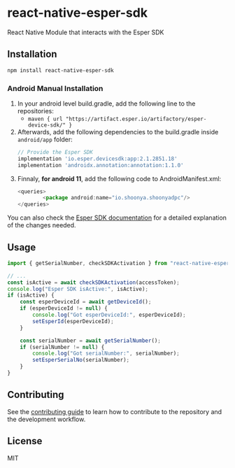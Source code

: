 # react-native-esper-sdk

React Native Module that interacts with the Esper SDK

## Installation

```sh
npm install react-native-esper-sdk
```

### Android Manual Installation
1. In your android level build.gradle, add the following line to the repositories:
    - `maven { url "https://artifact.esper.io/artifactory/esper-device-sdk/" }`
2. Afterwards, add the following dependencies to the build.gradle inside `android/app` folder:
    ``` js
    // Provide the Esper SDK
    implementation 'io.esper.devicesdk:app:2.1.2851.18'
    implementation 'androidx.annotation:annotation:1.1.0'
    ``` 
3. Finnaly, **for android 11**, add the following code to AndroidManifest.xml:
    ``` js
    <queries>
            <package android:name="io.shoonya.shoonyadpc"/>
    </queries>
    ```

You can also check the [Esper SDK documentation](https://docs.esper.io/home/devicesdk.html#enabling-the-esper-sdk-in-your-application)
for a detailed explanation of the changes needed.

## Usage

```js
import { getSerialNumber, checkSDKActivation } from "react-native-esper-sdk";

// ...
const isActive = await checkSDKActivation(accessToken);
console.log("Esper SDK isActive:", isActive);
if (isActive) {
    const esperDeviceId = await getDeviceId();
    if (esperDeviceId != null) {
        console.log("Got esperDeviceId:", esperDeviceId);
        setEsperId(esperDeviceId);
    }

    const serialNumber = await getSerialNumber();
    if (serialNumber != null) {
        console.log("Got serialNumber:", serialNumber);
        setEsperSerialNo(serialNumber);
    }
}
```

## Contributing

See the [contributing guide](CONTRIBUTING.md) to learn how to contribute to the repository and the development workflow.

## License

MIT
